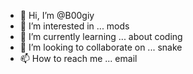 - 👋 Hi, I’m @B00giy
- 👀 I’m interested in ... mods
- 🌱 I’m currently learning ... about coding
- 💞️ I’m looking to collaborate on ... snake
- 📫 How to reach me ... email

<!---
B00giy/B00giy is a ✨ special ✨ repository because its `README.md` (this file) appears on your GitHub profile.
You can click the Preview link to take a look at your changes.
--->
